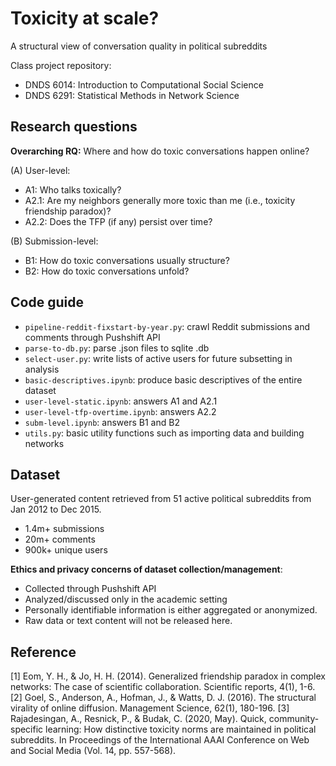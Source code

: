 # Toxicity at scale?
A structural view of conversation quality in political subreddits

Class project repository:
- DNDS 6014: Introduction to Computational Social Science
- DNDS 6291: Statistical Methods in Network Science

## Research questions

**Overarching RQ:** Where and how do toxic conversations happen online?

(A) User-level:
- A1: Who talks toxically?
- A2.1: Are my neighbors generally more toxic than me (i.e., toxicity friendship paradox)?
- A2.2: Does the TFP (if any) persist over time?

(B) Submission-level:
- B1: How do toxic conversations usually structure?
- B2: How do toxic conversations unfold?

## Code guide
- `pipeline-reddit-fixstart-by-year.py`: crawl Reddit submissions and comments through Pushshift API
- `parse-to-db.py`: parse .json files to sqlite .db
- `select-user.py`: write lists of active users for future subsetting in analysis
- `basic-descriptives.ipynb`: produce basic descriptives of the entire dataset
- `user-level-static.ipynb`: answers A1 and A2.1
- `user-level-tfp-overtime.ipynb`: answers A2.2
- `subm-level.ipynb`: answers B1 and B2
- `utils.py`: basic utility functions such as importing data and building networks

## Dataset
User-generated content retrieved from 51 active political subreddits from Jan 2012 to Dec 2015.
- 1.4m+ submissions
- 20m+ comments
- 900k+ unique users

**Ethics and privacy concerns of dataset collection/management**:
- Collected through Pushshift API
- Analyzed/discussed only in the academic setting
- Personally identifiable information is either aggregated or anonymized.
- Raw data or text content will not be released here.

## Reference
[1] Eom, Y. H., & Jo, H. H. (2014). Generalized friendship paradox in complex networks: The case of scientific collaboration. Scientific reports, 4(1), 1-6.
[2] Goel, S., Anderson, A., Hofman, J., & Watts, D. J. (2016). The structural virality of online diffusion. Management Science, 62(1), 180-196.
[3] Rajadesingan, A., Resnick, P., & Budak, C. (2020, May). Quick, community-specific learning: How distinctive toxicity norms are maintained in political subreddits. In Proceedings of the International AAAI Conference on Web and Social Media (Vol. 14, pp. 557-568).
